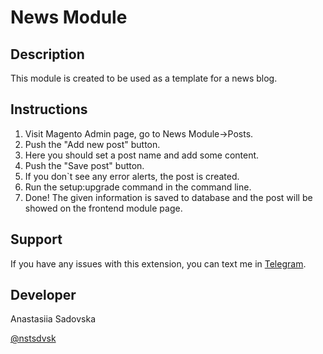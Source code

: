 News Module
===========

Description
-----------
This module is created to be used as a template for a news blog.

Instructions
-------------------------
1. Visit Magento Admin page, go to News Module->Posts.
2. Push the "Add new post" button.
3. Here you should set a post name and add some content.
4. Push the "Save post" button.
5. If you don`t see any error alerts, the post is created.
6. Run the setup:upgrade command in the command line.
7. Done! The given information is saved to database and the post will be showed on the frontend module page.

Support
-------
If you have any issues with this extension, you can text me in [Telegram](https://t.me/nstsdvsk).

Developer
---------
Anastasiia Sadovska

[@nstsdvsk](https://instagram.com/nstsdvsk)
